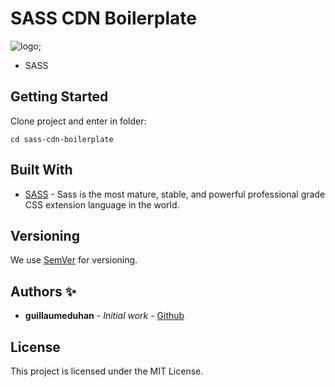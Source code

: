 # SASS CDN Boilerplate

![logo](https://repository-images.githubusercontent.com/254053979/cb870b80-7993-11ea-8350-b5c3b4e9bbce);

- SASS

## Getting Started

Clone project and enter in folder:

```
cd sass-cdn-boilerplate
```

## Built With

- [SASS](https://sass-lang.com/) - Sass is the most mature, stable, and powerful professional grade CSS extension language in the world.

## Versioning

We use [SemVer](http://semver.org/) for versioning.

## Authors ✨

- **guillaumeduhan** - _Initial work_ - [Github](https://github.com/guillaumeduhan)

## License

This project is licensed under the MIT License.
